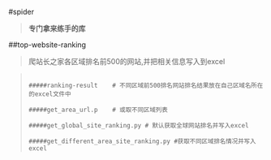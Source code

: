 #spider
>**专门拿来练手的库**

##top-website-ranking
>爬站长之家各区域排名前500的网站,并把相关信息写入到excel

>                                                                                                                                                                                                                                                                             #####ranking-result    # 不同区域前500排名网站排名结果放在自己区域名所在的excel文件中
>                                                                                                                                                                                                                                                                             #####get_area_url.p    # 或取不同区域列表
>                                                                                                                                                                                                                                                                             #####get_global_site_ranking.py # 默认获取全球网站排名并写入excel
>                                                                                                                                                                                                                                                                             #####get_different_area_site_ranking.py #获取不同区域排名情况并写入excel
